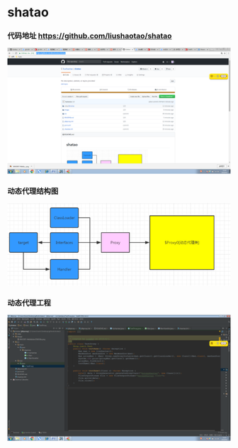 # shatao
### 代码地址 https://github.com/liushaotao/shatao
![Image text](https://github.com/liushaotao/shatao/blob/master/image/234.png)
### 动态代理结构图
![Image text](https://github.com/liushaotao/shatao/blob/master/image/4943997-44e9a0abc950038e.png)
### 动态代理工程
![Image text](https://github.com/liushaotao/shatao/blob/master/image/123.png)
